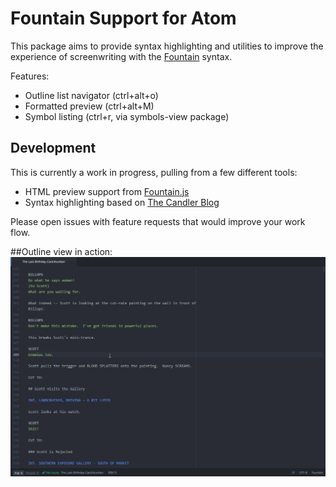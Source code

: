 # Fountain Support for Atom
This package aims to provide syntax highlighting and utilities to improve the experience of screenwriting with the [Fountain](http://fountain.io/) syntax.

Features:
* Outline list navigator (ctrl+alt+o)
* Formatted preview (ctrl+alt+M)
* Symbol listing (ctrl+r, via symbols-view package)

## Development
This is currently a work in progress, pulling from a few different tools:

* HTML preview support from [Fountain.js](https://github.com/mattdaly/Fountain.js)
* Syntax highlighting based on [The Candler Blog](http://www.candlerblog.com/2012/09/10/fountain-for-sublime-text/)

Please open issues with feature requests that would improve your work flow.

##Outline view in action:
![outline view](https://github.com/superlou/fountain-atom/blob/outlook-view/screenshot.gif?raw=true)
